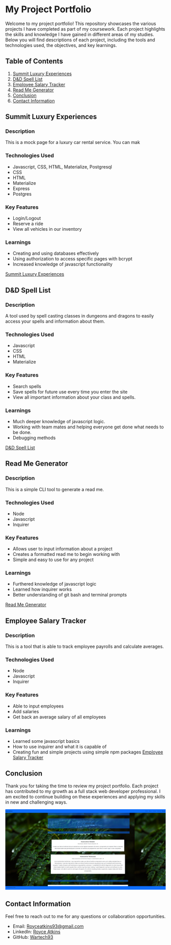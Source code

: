 # My Project Portfolio

Welcome to my project portfolio! This repository showcases the various projects I have completed as part of my coursework. Each project highlights the skills and knowledge I have gained in different areas of my studies. Below you will find descriptions of each project, including the tools and technologies used, the objectives, and key learnings.

## Table of Contents

1. [Summit Luxury Experiences](#summit-luxury-experiences)
2. [D&D Spell List](#d&d-spell-list)
3. [Employee Salary Tracker](#employee-salary-tracker)
4. [Read Me Generator](#read-me-generator)
5. [Conclusion](#conclusion)
6. [Contact Information](#contact-information)

## Summit Luxury Experiences

### Description
This is a mock page for a luxury car rental service. You can mak

### Technologies Used
- Javascript, CSS, HTML, Materialize, Postgresql
- CSS
- HTML
- Materialize
- Express
- Postgres


### Key Features
- Login/Logout
- Reserve a ride
- View all vehicles in our inventory

### Learnings
- Creating and using databases effectively
- Using authorization to access specific pages with bcrypt
- Increased knowledge of javascript functionality

[Summit Luxury Experiences](https://four04-project-2.onrender.com)

## D&D Spell List

### Description
A tool used by spell casting classes in dungeons and dragons to easily access your spells and information about them.

### Technologies Used
- Javascript
- CSS
- HTML
- Materialize

### Key Features
- Search spells
- Save spells for future use every time you enter the site
- View all important information about your class and spells.

### Learnings
- Much deeper knowledge of javascript logic.
- Working with team mates and helping everyone get done what needs to be done.
- Debugging methods

[D&D Spell List](https://wartech93.github.io/404_Project/)

## Read Me Generator

### Description
This is a simple CLI tool to generate a read me. 

### Technologies Used
- Node
- Javascript
- Inquirer

### Key Features
- Allows user to input information about a project
- Creates a formatted read me to begin working with
- Simple and easy to use for any project

### Learnings
- Furthered knowledge of javascript logic
- Learned how inquirer works
- Better understanding of git bash and terminal prompts

[Read Me Generator](https://github.com/Wartech93/Readme_Generator.git)


## Employee Salary Tracker

### Description
This is a tool that is able to track employee payrolls and calculate averages.

### Technologies Used
- Node
- Javascript
- Inquirer

### Key Features
- Able to input employees
- Add salaries
- Get back an average salary of all employees

### Learnings
- Learned some javascript basics
- How to use inquirer and what it is capable of
- Creating fun and simple projects using simple npm packages
[Employee Salary Tracker](https://github.com/Wartech93/Royce_Employee_Payroll)


## Conclusion

Thank you for taking the time to review my project portfolio. Each project has contributed to my growth as a full stack web developer professional. I am excited to continue building on these experiences and applying my skills in new and challenging ways.

![Screenshot](/public/Screenshot.png)
## Contact Information

Feel free to reach out to me for any questions or collaboration opportunities.

- Email: [Royceatkins93@gmail.com](mailto:royceatkins93@gmail.com)
- LinkedIn: [Royce Atkins](https://www.linkedin.com/in/royce-atkins-12962a300/)
- GitHub: [Wartech93](https://github.com/Wartech93)
